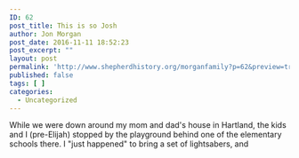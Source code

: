 ```yaml
---
ID: 62
post_title: This is so Josh
author: Jon Morgan
post_date: 2016-11-11 18:52:23
post_excerpt: ""
layout: post
permalink: 'http://www.shepherdhistory.org/morganfamily?p=62&preview=true&preview_id=62'
published: false
tags: [ ]
categories:
  - Uncategorized
---
```

While we were down around my mom and dad's house in Hartland, the kids and I (pre-Elijah) stopped by the playground behind one of the elementary schools there. I "just happened" to bring a set of lightsabers, and